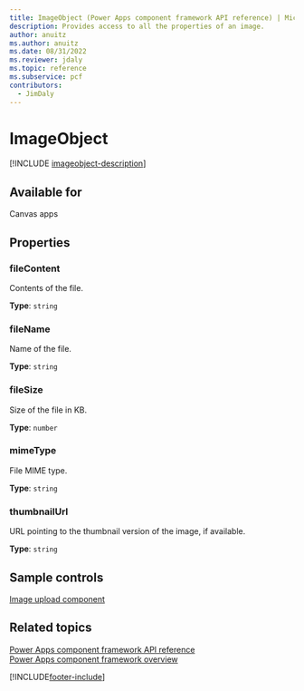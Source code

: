 ```yaml
---
title: ImageObject (Power Apps component framework API reference) | Microsoft Docs
description: Provides access to all the properties of an image.
author: anuitz
ms.author: anuitz
ms.date: 08/31/2022
ms.reviewer: jdaly
ms.topic: reference
ms.subservice: pcf
contributors:
  - JimDaly
---
```


# ImageObject

[!INCLUDE [imageobject-description](includes/imageobject-description.md)]

## Available for

Canvas apps

## Properties

### fileContent

Contents of the file.

**Type**: `string`

### fileName

Name of the file.

**Type**: `string`

### fileSize

Size of the file in KB.

**Type**: `number`

### mimeType

File MIME type.

**Type**: `string`

### thumbnailUrl

URL pointing to the thumbnail version of the image, if available.

**Type**: `string`

## Sample controls

[Image upload component](../sample-controls/image-upload-control.md)

## Related topics

[Power Apps component framework API reference](../reference/index.md)<br/>
[Power Apps component framework overview](../overview.md)

[!INCLUDE[footer-include](../../../includes/footer-banner.md)]

